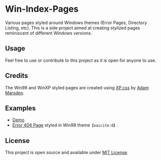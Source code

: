 # Win-Index-Pages

Various pages styled around Windows themes (Error Pages, Directory Listing, etc). This is a side project aimed at creating stylized pages reminiscent of different Windows versions.

## Usage

Feel free to use or contribute to this project as it is open for anyone to use.

## Credits

The Win98 and WinXP styled pages are created using [XP.css](https://botoxparty.github.io/XP.css/) by [Adam Marsden](https://github.com/botoxparty).

## Examples

- [Demo](https://cdn.cardiacar.rest/error-pages/) 
- [Error 404 Page](https://cdn.cardiacar.rest/error-pages/404.html) styled in Win98 theme&#8203;``【oaicite:0】``&#8203;.

## License

This project is open source and available under [MIT License](LICENSE).
